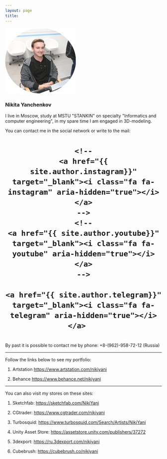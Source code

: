 ```yaml
---
layout: page
title: 
---
```


<img  src="public/img/face.png" alt="Фото автора блога" style="width: 45%; height: auto; margin: 0 auto;"/>

### Nikita Yanchenkov

I live in Moscow, study at MSTU "STANKIN" on specialty "Informatics and computer engineering", in my spare time I am engaged in 3D-modeling.

You can contact me in the social network or write to the mail:
<h1 style="text-align: center;">
	<a href="mailto:{{ site.author.email }}" target="_blank"><i class="fa fa-envelope-o" aria-hidden="true"></i></a> 
	<a href="{{ site.author.vk }}" target="_blank"><i class="fa fa-vk" aria-hidden="true"></i></a>		
	<a href="{{ site.author.twitter }}" target="_blank"><i class="fa fa-twitter" aria-hidden="true"></i></a>	
	<a href="{{ site.author.facebook }}" target="_blank"><i class="fa fa-facebook" aria-hidden="true"></i></a>
	
	<!--
	<a href="{{ site.author.instagram}}" target="_blank"><i class="fa fa-instagram" aria-hidden="true"></i></a>
	-->
	<!--
	<a href="{{ site.author.youtube}}" target="_blank"><i class="fa fa-youtube" aria-hidden="true"></i></a>
	-->
	
	<a href="{{ site.author.telegram}}" target="_blank"><i class="fa fa-telegram" aria-hidden="true"></i></a>	
</h1>

<h1>
</h1>

By past it is possible to contact me by phone: +8-(962)-958-72-12 (Russia)

---

Follow the links below to see my portfolio:<br>

1. Artstation <a href="https://www.artstation.com/nikiyani" target="_blank"> https://www.artstation.com/nikiyani </a> 

2. Behance <a href="https://www.behance.net/nikiyani" target="_blank"> https://www.behance.net/nikiyani </a> 

---

You can also visit my stores on these sites:<br>

1. Sketchfab: <a href="https://sketchfab.com/NikiYani" target="_blank"> https://sketchfab.com/NikiYani </a> 

2. CGtrader: <a href="https://www.cgtrader.com/nikiyani" target="_blank"> https://www.cgtrader.com/nikiyani </a> 

3. Turbosquid: <a href="https://www.turbosquid.com/Search/Artists/NikiYani" target="_blank"> https://www.turbosquid.com/Search/Artists/NikiYani </a> 

4. Unity Asset Store: <a href="https://assetstore.unity.com/publishers/37272" target="_blank"> https://assetstore.unity.com/publishers/37272 </a>

5. 3dexport: <a href="https://ru.3dexport.com/nikiyani" target="_blank"> https://ru.3dexport.com/nikiyani </a> 

6. Cubebrush: <a href="https://cubebrush.co/nikiyani" target="_blank"> https://cubebrush.co/nikiyani </a> 




